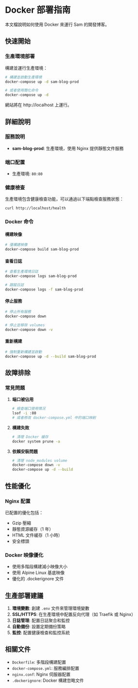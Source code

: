 # Docker 部署指南

本文檔說明如何使用 Docker 來運行 Sam 的開發博客。

## 快速開始

### 生產環境部署

構建並運行生產環境：

```bash
# 構建並啟動生產環境
docker-compose up -d sam-blog-prod

# 或者使用簡化命令
docker-compose up -d
```

網站將在 http://localhost 上運行。

## 詳細說明

### 服務說明

- **sam-blog-prod**: 生產環境，使用 Nginx 提供靜態文件服務

### 端口配置

- 生產環境: `80:80`

### 健康檢查

生產環境包含健康檢查功能，可以通過以下端點檢查服務狀態：

```bash
curl http://localhost/health
```

### Docker 命令

#### 構建映像

```bash
# 僅構建映像
docker-compose build sam-blog-prod
```

#### 查看日誌

```bash
# 查看生產環境日誌
docker-compose logs sam-blog-prod

# 跟蹤日誌
docker-compose logs -f sam-blog-prod
```

#### 停止服務

```bash
# 停止所有服務
docker-compose down

# 停止並移除 volumes
docker-compose down -v
```

#### 重新構建

```bash
# 強制重新構建並啟動
docker-compose up -d --build sam-blog-prod
```

## 故障排除

### 常見問題

1. **端口被佔用**

   ```bash
   # 檢查端口使用情況
   lsof -i :80
   # 或者修改 docker-compose.yml 中的端口映射
   ```

2. **構建失敗**

   ```bash
   # 清理 Docker 緩存
   docker system prune -a
   ```

3. **依賴安裝問題**
   ```bash
   # 清理 node_modules volume
   docker-compose down -v
   docker-compose up -d --build
   ```

## 性能優化

### Nginx 配置

已配置的優化包括：

- Gzip 壓縮
- 靜態資源緩存（1 年）
- HTML 文件緩存（1 小時）
- 安全標頭

### Docker 映像優化

- 使用多階段構建減小映像大小
- 使用 Alpine Linux 基底映像
- 優化的 .dockerignore 文件

## 生產部署建議

1. **環境變數**: 創建 `.env` 文件來管理環境變數
2. **SSL/HTTPS**: 在生產環境中配置反向代理（如 Traefik 或 Nginx）
3. **日誌管理**: 配置日誌聚合和監控
4. **自動備份**: 設置定期備份策略
5. **監控**: 配置健康檢查和監控系統

## 相關文件

- `Dockerfile`: 多階段構建配置
- `docker-compose.yml`: 服務編排配置
- `nginx.conf`: Nginx 伺服器配置
- `.dockerignore`: Docker 構建忽略文件
